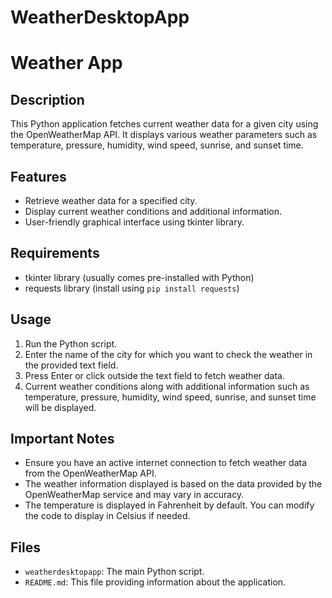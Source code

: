 # WeatherDesktopApp
# Weather App

## Description
This Python application fetches current weather data for a given city using the OpenWeatherMap API. It displays various weather parameters such as temperature, pressure, humidity, wind speed, sunrise, and sunset time.

## Features
- Retrieve weather data for a specified city.
- Display current weather conditions and additional information.
- User-friendly graphical interface using tkinter library.

## Requirements
- tkinter library (usually comes pre-installed with Python)
- requests library (install using `pip install requests`)

## Usage
1. Run the Python script.
2. Enter the name of the city for which you want to check the weather in the provided text field.
3. Press Enter or click outside the text field to fetch weather data.
4. Current weather conditions along with additional information such as temperature, pressure, humidity, wind speed, sunrise, and sunset time will be displayed.

## Important Notes
- Ensure you have an active internet connection to fetch weather data from the OpenWeatherMap API.
- The weather information displayed is based on the data provided by the OpenWeatherMap service and may vary in accuracy.
- The temperature is displayed in Fahrenheit by default. You can modify the code to display in Celsius if needed.

## Files
- `weatherdesktopapp`: The main Python script.
- `README.md`: This file providing information about the application.

